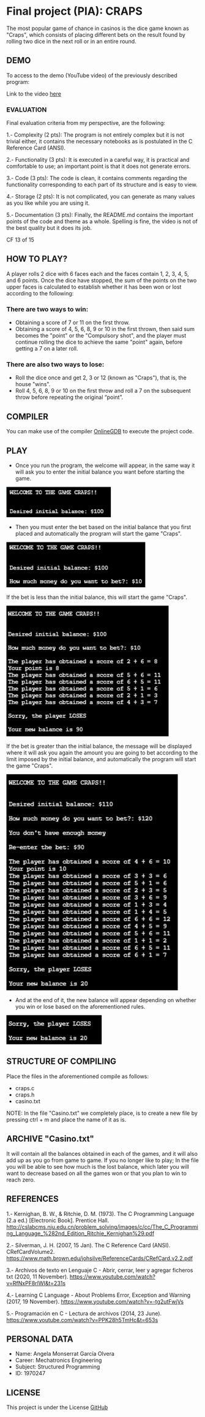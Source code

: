 # Final project (PIA): CRAPS 
The most popular game of chance in casinos is the dice game known as "Craps", which consists of placing different bets on the result found by rolling two dice in the next roll or in an entire round.

## DEMO
To access to the demo (YouTube video) of the previously described program:

Link to the video [here](https://youtu.be/aG55-E5CS5g)

### EVALUATION 
Final evaluation criteria from my perspective, are the following:

1.- Complexity (2 pts): The program is not entirely complex but it is not trivial either, it contains the necessary notebooks as is postulated in the C Reference Card (ANSI).

2.- Functionality (3 pts): It is executed in a careful way, it is practical and comfortable to use; an important point is that it does not generate errors.

3.- Code (3 pts): The code is clean, it contains comments regarding the functionality corresponding to each part of its structure and is easy to view.

4.- Storage (2 pts): It is not complicated, you can generate as many values as you like while you are using it.

5.- Documentation (3 pts): Finally, the README.md contains the important points of the code and theme as a whole. Spelling is fine, the video is not of the best quality but it does its job.

CF 13 of 15

## HOW TO PLAY?
A player rolls 2 dice with 6 faces each and the faces contain 1, 2, 3, 4, 5, and 6 points. Once the dice have stopped, the sum of the points on the two upper faces is calculated to establish whether it has been won or lost according to the following:

### There are two ways to win:
- Obtaining a score of 7 or 11 on the first throw.
- Obtaining a score of 4, 5, 6, 8, 9 or 10 in the first thrown, then said sum becomes the "point" or the "Compulsory shot", and the player must continue rolling the dice to achieve the same "point" again, before getting a 7 on a later roll.

### There are also two ways to lose:
- Roll the dice once and get 2, 3 or 12 (known as "Craps"), that is, the house "wins".
- Roll 4, 5, 6, 8, 9 or 10 on the first throw and roll a 7 on the subsequent throw before repeating the original “point”.

## COMPILER 
You can make use of the compiler [OnlineGDB](https://www.onlinegdb.com/) to execute the project code. 

## PLAY
- Once you run the program, the welcome will appear, in the same way it will ask you to enter the initial balance you want before starting the game. 

<img src="screens/1.png">

- Then you must enter the bet based on the initial balance that you first placed and automatically the program will start the game "Craps". 

<img src="screens/2.png">

If the bet is less than the initial balance, this will start the game "Craps".

<img src="screens/3.png">

If the bet is greater than the initial balance, the message will be displayed where it will ask you again the amount you are going to bet according to the limit imposed by the initial balance, and automatically the program will start the game "Craps". 

<img src="screens/4.png">

- And at the end of it, the new balance will appear depending on whether you win or lose based on the aforementioned rules.

<img src="screens/5.png">

## STRUCTURE OF COMPILING 
Place the files in the aforementioned compile as follows:
- craps.c
- craps.h 
- casino.txt 

NOTE: In the file "Casino.txt" we completely place, is to create a new file by pressing ctrl + m and place the name of it as is.

## ARCHIVE "Casino.txt"
It will contain all the balances obtained in each of the games, and it will also add up as you go from game to game. If you no longer like to play; In the file you will be able to see how much is the lost balance, which later you will want to decrease based on all the games won or that you plan to win to reach zero.

## REFERENCES
1.- Kernighan, B. W., & Ritchie, D. M. (1973). The C Programming Language (2.a ed.) [Electronic Book]. Prentice Hall. http://cslabcms.nju.edu.cn/problem_solving/images/c/cc/The_C_Programming_Language_%282nd_Edition_Ritchie_Kernighan%29.pdf

2.- Silverman, J. H. (2007, 15 Jan). The C Reference Card (ANSI). CRefCardVolume2. https://www.math.brown.edu/johsilve/ReferenceCards/CRefCard.v2.2.pdf

3.- Archivos de texto en Lenguaje C - Abrir, cerrar, leer y agregar ficheros txt (2020, 11 November). https://www.youtube.com/watch?v=RfNxPF8rlWI&t=231s

4.- Learning C Language - About Problems Error, Exception and Warning (2017, 19 November). https://www.youtube.com/watch?v=-tg2utFwjVs

5.- Programación en C - Lectura de archivos (2014, 23 June). https://www.youtube.com/watch?v=PPK28h5TmHc&t=653s


## PERSONAL DATA 
- Name: Angela Monserrat García Olvera 
- Career: Mechatronics Engineering
- Subject: Structured Programming
- ID: 1970247

## LICENSE
This project is under the License [GitHub](https://github.com/AngelaGarciaOlvera1970247)
